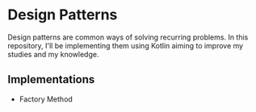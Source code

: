 # Design Patterns
Design patterns are common ways of solving recurring problems. In this repository, I'll be implementing them using Kotlin aiming to improve my studies and my knowledge.

## Implementations
- Factory Method